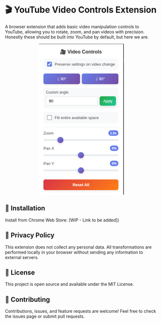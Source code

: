 # 🎬 YouTube Video Controls Extension

A browser extension that adds basic video manipulation controls to YouTube, allowing you to rotate, zoom, and pan videos with precision. Honestly these should be built into YouTube by default, but here we are.

<div align="center">
  <img src="./images/controls.png" alt="Extension Popup">
</div>

## 🚀 Installation

Install from Chrome Web Store: [WIP - Link to be added])

## 📄 Privacy Policy

This extension does not collect any personal data. All transformations are performed locally in your browser without sending any information to external servers.

## 📄 License

This project is open source and available under the MIT License.

## 🤝 Contributing

Contributions, issues, and feature requests are welcome! Feel free to check the issues page or submit pull requests.
